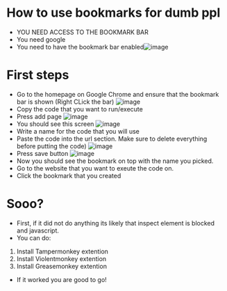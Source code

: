 # How to use bookmarks for dumb ppl
- YOU NEED ACCESS TO THE BOOKMARK BAR
- You need google
- You need to have the bookmark bar enabled![image](https://github.com/user-attachments/assets/0ed85ad0-0079-4e47-8989-917fbcaef2d0)

# First steps
- Go to the homepage on Google Chrome and ensure that the bookmark bar is shown (Right CLick the bar) ![image](https://github.com/user-attachments/assets/1238c901-9299-49d3-9ee1-06ed7a9ca42c)
- Copy the code that you want to run/execute
- Press add page ![image](https://github.com/user-attachments/assets/bfd07f4e-ada0-4517-8d41-959b0ad245c3)
- You should see this screen ![image](https://github.com/user-attachments/assets/f1b7cbf0-02c1-4dda-9f92-b5474096bcc3)
- Write a name for the code that you will use
- Paste the code into the url section. Make sure to delete everything before putting the code) ![image](https://github.com/user-attachments/assets/2207591d-cc33-45a8-a920-82bacf74259d)
- Press save button ![image](https://github.com/user-attachments/assets/81d15bcd-bff0-4d3a-bd60-75e1a94f9946)
- Now you should see the bookmark on top with the name you picked.
- Go to the website that you want to exeute the code on.
- Click the bookmark that you created

# Sooo?
- First, if it did not do anything its likely that inspect element is blocked and javascript.
- You can do:
1. Install Tampermonkey extention
2. Install Violentmonkey extention
3. Install Greasemonkey extention
- If it worked you are good to go!
